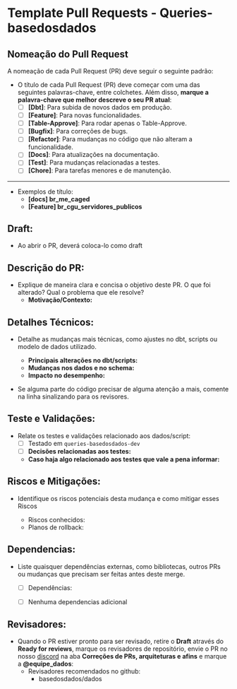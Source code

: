 
# Template Pull Requests - Queries-basedosdados

## Nomeação do Pull Request

A nomeação de cada Pull Request (PR) deve seguir o seguinte padrão:

- O título de cada Pull Request (PR) deve começar com uma das seguintes palavras-chave, entre colchetes. Além disso, **marque a palavra-chave que melhor descreve o seu PR atual**:
  - [ ]  **[Dbt]**: Para subida de novos dados em produção.
  - [ ]  **[Feature]**: Para novas funcionalidades.
  - [ ]  **[Table-Approve]**: Para rodar apenas o Table-Approve.
  - [ ]  **[Bugfix]**: Para correções de bugs.
  - [ ]  **[Refactor]**: Para mudanças no código que não alteram a funcionalidade.
  - [ ]  **[Docs]**: Para atualizações na documentação.
  - [ ]  **[Test]**: Para mudanças relacionadas a testes.
  - [ ]  **[Chore]**: Para tarefas menores e de manutenção.

---
  - Exemplos de título:
    - **[docs] br_me_caged**
    - **[Feature] br_cgu_servidores_publicos**

## Draft:
- Ao abrir o PR, deverá coloca-lo como draft


## Descrição do PR:
- Explique de maneira clara e concisa o objetivo deste PR. O que foi alterado? Qual o problema que ele resolve?
    - **Motivação/Contexto:** <!-- Qual a necessidade dessa mudança? -->


## Detalhes Técnicos:
- Detalhe as mudanças mais técnicas, como ajustes no dbt, scripts ou modelo de dados utilizado.
    - **Principais alterações no dbt/scripts:** <!-- Cite as principais mudanças no dbt/script -->
    - **Mudanças nos dados e no schema:** <!-- Cite se há mudanças nos dados e no schema -->
    - **Impacto no desempenho:** <!-- Cite os impactos de desempenho dessas mudanças -->

- Se alguma parte do código precisar de alguma atenção a mais, comente na linha sinalizando para os revisores.

## Teste e Validações:

- Relate os testes e validações relacionado aos dados/script:
  - [ ]  Testado em `queries-basedosdados-dev`
    - [ ] **Decisões relacionadas aos testes:** <!-- Cite as decisões relacionadas ao teste -->

  - **Caso haja algo relacionado aos testes que vale a pena informar:** <!-- Cite informações sobre os testes? -->

## Riscos e Mitigações:
- Identifique os riscos potenciais desta mudança e como mitigar esses Riscos

    - Riscos conhecidos: <!-- Cite problemas que podem surgir -->
    - Planos de rollback: <!-- Explique como reverter as mudanças -->

## Dependencias:
- Liste quaisquer dependências externas, como bibliotecas, outros PRs ou mudanças que precisam ser feitas antes deste merge.
    - [ ]  Dependências: <!-- Cite dependencias, bibliotecas e outros PRs que são relacionados a esse Pull Requests antes de mergear -->
    - [ ]  Nenhuma dependencias adicional


## Revisadores:
- Quando o PR estiver pronto para ser revisado, retire o **Draft** através do **Ready for reviews**, marque os revisadores de repositório, envie o PR no nosso [discord](https://discord.gg/V3yTWRYWZZ) na aba **Correções de PRs, arquiteturas e afins** e marque a **@equipe_dados**:
    - Revisadores recomendados no github:
        - basedosdados/dados
